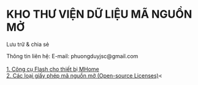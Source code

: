 # KHO THƯ VIỆN DỮ LIỆU MÃ NGUỒN MỞ
Lưu trữ & chia sẻ
<div>
Thông tin liên hệ:
E-mail: phuongduyjsc@gmail.com
<br/>
</div>
<div>
  <br/>
<a href="https://3mhousing.github.io/MHome-Tool/"> 1. Công cụ Flash cho thiết bị MHome</a><br/>
<a href="https://choosealicense.com/"> 2. Các loại giấy phép mã nguồn mở (Open-source Licenses)</a><<br/>
</div>
